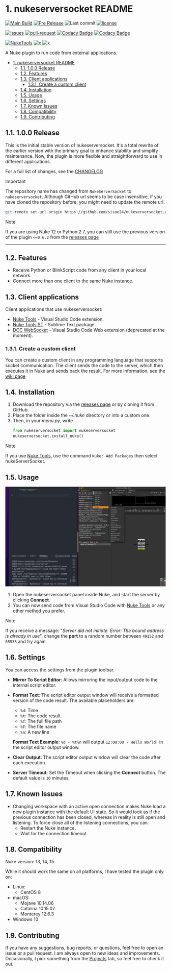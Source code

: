 # 1. nukeserversocket README

[![Main Build](https://img.shields.io/github/v/release/sisoe24/nukeserversocket?label=stable)](https://github.com/sisoe24/nukeserversocket/releases)
[![Pre Release](https://img.shields.io/github/v/release/sisoe24/nukeserversocket?label=pre-release&include_prereleases)](https://github.com/sisoe24/nukeserversocket/releases)
![Last commit](https://img.shields.io/github/last-commit/sisoe24/nukeserversocket)
[![license](https://img.shields.io/github/license/sisoe24/nukeserversocket)](https://github.com/sisoe24/nukeserversocket/blob/main/LICENSE)

[![issues](https://img.shields.io/github/issues/sisoe24/nukeserversocket)](https://github.com/sisoe24/nukeserversocket/issues)
[![pull-request](https://img.shields.io/github/issues-pr/sisoe24/nukeserversocket)](https://github.com/sisoe24/nukeserversocket/pulls)
[![Codacy Badge](https://app.codacy.com/project/badge/Grade/5b59bd7f80c646a8b2b16ad4b8cba599)](https://www.codacy.com/gh/sisoe24/nukeserversocket/dashboard?utm_source=github.com&amp;utm_medium=referral&amp;utm_content=sisoe24/nukeserversocket&amp;utm_campaign=Badge_Grade)
[![Codacy Badge](https://app.codacy.com/project/badge/Coverage/5b59bd7f80c646a8b2b16ad4b8cba599)](https://www.codacy.com/gh/sisoe24/nukeserversocket/dashboard?utm_source=github.com&utm_medium=referral&utm_content=sisoe24/nukeserversocket&utm_campaign=Badge_Coverage)


[![NukeTools](https://img.shields.io/github/v/release/sisoe24/Nuke-Tools?label=NukeTools)](https://marketplace.visualstudio.com/items?itemName=virgilsisoe.nuke-tools)
![x](https://img.shields.io/badge/Python-3.*-success)
![x](https://img.shields.io/badge/Nuke-_13_|_14_|_15-yellow)

A Nuke plugin to run code from external applications.

- [1. nukeserversocket README](#1-nukeserversocket-readme)
  - [1.1. 1.0.0 Release](#11-100-release)
  - [1.2. Features](#12-features)
  - [1.3. Client applications](#13-client-applications)
    - [1.3.1. Create a custom client](#131-create-a-custom-client)
  - [1.4. Installation](#14-installation)
  - [1.5. Usage](#15-usage)
  - [1.6. Settings](#16-settings)
  - [1.7. Known Issues](#17-known-issues)
  - [1.8. Compatibility](#18-compatibility)
  - [1.9. Contributing](#19-contributing)

## 1.1. 1.0.0 Release

This is the initial stable version of nukeserversocket. It's a total rewrite of the earlier version with the primary goal to enhance stability and simplify maintenance. Now, the plugin is more flexible and straightforward to use in different applications.

For a full list of changes, see the [CHANGELOG](https://github.com/sisoe24/nukeserversocket/blob/main/CHANGELOG.md)

>[!IMPORTANT]
> The repository name has changed from `NukeServerSocket` to `nukeserversocket`. Although GitHub url seems to be case insensitive, if you have cloned the repository before, you might need to update the remote url.
> ```bash
> git remote set-url origin https://github.com/sisoe24/nukeserversocket.git
> ```

>[!NOTE]
>If you are using Nuke 12 or Python 2.7, you can still use the previous version of the plugin `<=0.6.2` from the [releases page](https://github.com/sisoe24/nukeserversocket/releases/tag/v0.6.2)
---

## 1.2. Features

- Receive Python or BlinkScript code from any client in your local network.
- Connect more than one client to the same Nuke instance.

## 1.3. Client applications

Client applications that use nukeserversocket:

- [Nuke Tools](https://marketplace.visualstudio.com/items?itemName=virgilsisoe.nuke-tools) - Visual Studio Code extension.
- [Nuke Tools ST](https://packagecontrol.io/packages/NukeToolsST) - Sublime Text package.
- [DCC WebSocket](https://marketplace.visualstudio.com/items?itemName=virgilsisoe.dcc-websocket) - Visual Studio Code Web extension (deprecated at the moment).

### 1.3.1. Create a custom client

You can create a custom client in any programming language that supports socket communication. The client sends the code to the server, which then executes it in Nuke and sends back the result. For more information, see the [wiki page](https://github.com/sisoe24/nukeserversocket/wiki/Client-Applications-for-NukeServerSocket)

## 1.4. Installation

1. Download the repository via the [releases page](https://github.com/sisoe24/nukeserversocket/releases) or by cloning it from GitHub.
2. Place the folder inside the _~/.nuke_ directory or into a custom one.
3. Then, in your _menu.py_, write
     ```python
     from nukeserversocket import nukeserversocket
     nukeserversocket.install_nuke()
     ```

>[!NOTE]
> If you use [Nuke Tools](https://marketplace.visualstudio.com/items?itemName=virgilsisoe.nuke-tools), use the command `Nuke: Add Packages` then select nukeServerSocket.

## 1.5. Usage

![Execute Code](images/run_code.gif)

1. Open the nukeserversocket panel inside Nuke, and start the server by clicking **Connect**.
2. You can now send code from Visual Studio Code with [Nuke Tools](https://marketplace.visualstudio.com/items?itemName=virgilsisoe.nuke-tools) or any other method you prefer.

>[!NOTE]
> If you receive a message: "_Server did not initiate. Error: The bound address is already in use_", change the **port** to a random number between `49152` and `65535` and try again.

## 1.6. Settings

You can access the settings from the plugin toolbar.

- **Mirror To Script Editor**: Allows mirroring the input/output code to the internal script editor.
- **Format Text**: The script editor output window will receive a formatted version of the code result. The available placeholders are:

  - `%d`: Time
  - `%t`: The code result
  - `%f`: The full file path
  - `%F`: The file name
  - `%n`: A new line

   **Format Text Example**: `%d - %t%n` will output `12:00:00 - Hello World!` in the script editor output window.

- **Clear Output**: The script editor output window will clear the code after each execution.
- **Server Timeout**: Set the Timeout when clicking the **Connect** button. The default value is `10` minutes.

## 1.7. Known Issues

- Changing workspace with an active open connection makes Nuke load a new plugin instance with the default UI state. So it would look as if the previous connection has been closed, whereas in reality is still open and listening. To force close all of the listening connections, you can:
  - Restart the Nuke instance.
  - Wait for the connection timeout.

## 1.8. Compatibility

Nuke version: 13, 14, 15

While it should work the same on all platforms, I have tested the plugin only on:

- Linux:
  - CentOS 8
- macOS:
  - Mojave 10.14.06
  - Catalina 10.15.07
  - Monterey 12.6.3
- Windows 10


## 1.9. Contributing

If you have any suggestions, bug reports, or questions, feel free to open an issue or a pull request. I am always open to new ideas and improvements. Occasionally, I pick something from the [Projects](https://github.com/users/sisoe24/projects/4) tab, so feel free to check it out.
